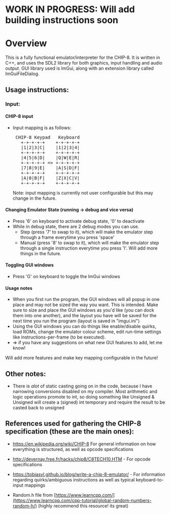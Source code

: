 # WORK IN PROGRESS: Will add building instructions soon

# Overview
This is a fully functional emulator/interpreter for the CHIP-8. It is written in C++, and uses the SDL2 library for both graphics, input handling and audio output. GUI library used is ImGui, along with an extension library called ImGuiFileDialog.

## Usage instructions:
### Input:
#### CHIP-8 input
- Input mapping is as follows:
  <pre>
   CHIP-8 Keypad   Keyboard   
     +-+-+-+-+    +-+-+-+-+  
     |1|2|3|C|    |1|2|3|4|  
     +-+-+-+-+    +-+-+-+-+  
     |4|5|6|D|    |Q|W|E|R|  
     +-+-+-+-+ => +-+-+-+-+  
     |7|8|9|E|    |A|S|D|F| 
     +-+-+-+-+    +-+-+-+-+ 
     |A|0|B|F|    |Z|X|C|V|  
     +-+-+-+-+    +-+-+-+-+   
  </pre>
  Note: input mapping is currently not user configurable but this may change in the future.
#### Changing Emulator State (running -> debug and vice versa)
- Press '6' on keyboard to activate debug state, '0' to deactivate
- While in debug state, there are 2 debug modes you can use.
  - Step (press '7' to swap to it), which will make the emulator step through a frame everytime you press 'space'
  - Manual (press '8' to swap to it), which will make the emulator step through a single instruction everytime you press 'I'. Will add more things in the future. 
#### Toggling GUI windows
- Press 'G' on keyboard to toggle the ImGui windows

#### Usage notes
- When you first run the program, the GUI windows will all popup in one place and may not be sized the way you want. This is intended. Make sure to size and place the GUI windows as you'd like (you can dock them into one another), and the layout you have will be saved for the next time you run the program (layout is saved in "imgui.ini")
- Using the GUI windows you can do things like enable/disable quirks, load ROMs, change the emulator colour scheme, edit run-time settings like instructions-per-frame (to be executed).
- => if you have any suggestions on what new GUI features to add, let me know!

Will add more features and make key mapping configurable in the future!
## Other notes:
- There is *alot* of static casting going on in the code, because I have narrowing conversions disabled on my compiler. Most arithmetic and logic operations promote to int, so doing something like Unsigned & Unsigned will create a (signed) int temporary and require the result to be casted back to unsigned

## References used for gathering the CHIP-8 specification (these are the main ones):
- https://en.wikipedia.org/wiki/CHIP-8 For general information on how everything is structured, as well as opcode specifications
- http://devernay.free.fr/hacks/chip8/C8TECH10.HTM - For opcode specifications
- https://tobiasvl.github.io/blog/write-a-chip-8-emulator/ - For information regarding quirks/ambiguous instructions as well as typical keyboard-to-input mappings

- Random.h file from [https://www.learncpp.com/](https://www.learncpp.com/cpp-tutorial/global-random-numbers-random-h/) (highly recommend this resource! its great)
